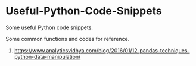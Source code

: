 # Useful-Python-Code-Snippets
Some useful Python code snippets.

Some common functions and codes for reference.

1. https://www.analyticsvidhya.com/blog/2016/01/12-pandas-techniques-python-data-manipulation/

